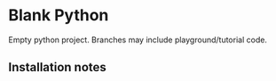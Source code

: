 # Blank Python

Empty python project. Branches may include playground/tutorial code.

## Installation notes
